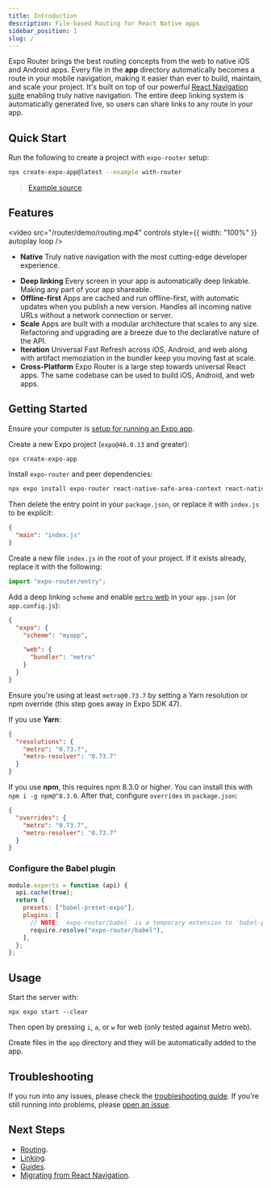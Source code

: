 ```yaml
---
title: Introduction
description: File-based Routing for React Native apps
sidebar_position: 1
slug: /
---
```


Expo Router brings the best routing concepts from the web to native iOS and Android apps. Every file in the **app** directory automatically becomes a route in your mobile navigation, making it easier than ever to build, maintain, and scale your project. It's built on top of our powerful [React Navigation suite](https://reactnavigation.org/) enabling truly native navigation. The entire deep linking system is automatically generated live, so users can share links to any route in your app.

## Quick Start

Run the following to create a project with `expo-router` setup:

```bash
npx create-expo-app@latest --example with-router
```

> [Example source](https://github.com/expo/examples/tree/master/with-router).

## Features

<video src="/router/demo/routing.mp4" controls style={{ width: "100%" }} autoplay loop />

- **Native** Truly native navigation with the most cutting-edge developer experience.
<!-- - **Zero-config** No need to configure anything, just start building your app. -->
- **Deep linking** Every screen in your app is automatically deep linkable. Making any part of your app shareable.
- **Offline-first** Apps are cached and run offline-first, with automatic updates when you publish a new version. Handles all incoming native URLs without a network connection or server.
- **Scale** Apps are built with a modular architecture that scales to any size. Refactoring and upgrading are a breeze due to the declarative nature of the API.
- **Iteration** Universal Fast Refresh across iOS, Android, and web along with artifact memoziation in the bundler keep you moving fast at scale.
- **Cross-Platform** Expo Router is a large step towards universal React apps. The same codebase can be used to build iOS, Android, and web apps.

## Getting Started

Ensure your computer is [setup for running an Expo app](https://docs.expo.dev/get-started/installation/).

Create a new Expo project (`expo@46.0.13` and greater):

```bash
npx create-expo-app
```

Install `expo-router` and peer dependencies:

```bash
npx expo install expo-router react-native-safe-area-context react-native-screens expo-linking expo-constants expo-status-bar
```

Then delete the entry point in your `package.json`, or replace it with `index.js` to be explicit:

```json
{
  "main": "index.js"
}
```

Create a new file `index.js` in the root of your project. If it exists already, replace it with the following:

```js
import "expo-router/entry";
```

Add a deep linking `scheme` and enable [`metro` web](https://docs.expo.dev/guides/customizing-metro/#web-support-how) in your `app.json` (or `app.config.js`):

```json
{
  "expo": {
    "scheme": "myapp",

    "web": {
      "bundler": "metro"
    }
  }
}
```

<!-- TODO: Drop this when we upgrade React Native -->

Ensure you're using at least `metro@0.73.7` by setting a Yarn resolution or npm override (this step goes away in Expo SDK 47).

If you use **Yarn**:

```json title=package.json
{
  "resolutions": {
    "metro": "0.73.7",
    "metro-resolver": "0.73.7"
  }
}
```

If you use **npm**, this requires npm 8.3.0 or higher. You can install this with `npm i -g npm@^8.3.0`. After that, configure `overrides` in `package.json`:

```json title=package.json
{
  "overrides": {
    "metro": "0.73.7",
    "metro-resolver": "0.73.7"
  }
}
```

### Configure the Babel plugin

```js title=babel.config.js
module.exports = function (api) {
  api.cache(true);
  return {
    presets: ["babel-preset-expo"],
    plugins: [
      // NOTE: `expo-router/babel` is a temporary extension to `babel-preset-expo`.
      require.resolve("expo-router/babel"),
    ],
  };
};
```

## Usage

Start the server with:

```
npx expo start --clear
```

Then open by pressing `i`, `a`, or `w` for web (only tested against Metro web).

Create files in the `app` directory and they will be automatically added to the app.

## Troubleshooting

If you run into any issues, please check the [troubleshooting guide](/router/docs/troubleshooting). If you're still running into problems, please [open an issue](https://github.com/expo/router/issues).

## Next Steps

- [Routing](/docs/features/routing).
- [Linking](/docs/features/linking).
- [Guides](/docs/category/guides).
- [Migrating from React Navigation](/docs/category/react-navigation).
